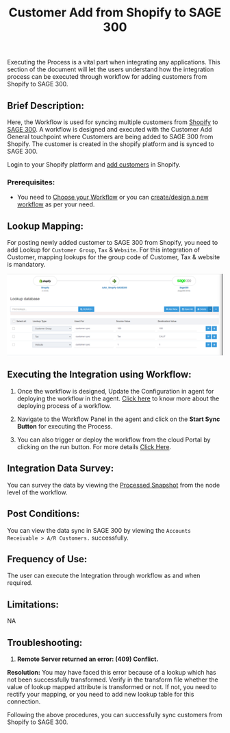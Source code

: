﻿---
title: "Customer Add from Shopify to SAGE 300"
toc: true
tag: developers
category: "Integration/Sage-Shopify"
redirect_from: 
     - /Integration/Sage-Shopify/customer-add/
deprecated: 
    url: "/processflow/overview-of-processflow"
    title: "Overview of ProcessFlow"
menus: 
   shopifysageintegration:
        title: "Customer Add"
        icon: fa fa-wpexplorer
        identifier: shopifysagecustomeradd
---
Executing the Process is a vital part when integrating any applications. This section of the document will let the users understand how the integration process can be executed through workflow for adding customers from Shopify to SAGE  300.

## Brief Description:

Here, the Workflow is used for syncing multiple customers from [Shopify](/connectors/shopify/) to [SAGE 300](/connectors/sage300/). A workflow is designed and executed with the Customer Add General touchpoint where Customers are being added to SAGE 300 from Shopify. The customer is created in the shopify platform and is synced to SAGE 300.

Login to your Shopify platform and [add customers](https://help.shopify.com/en/manual/customers/manage-customers#add-customers) in Shopify.

### Prerequisites: 

- You need to [Choose your Workflow](/workflow/steps-to-choose-your-workflow/) or you can [create/design a new workflow](/workflow/steps-to-create-your-first-workflow/) as per your need.

## Lookup Mapping: 

For posting newly added customer to SAGE 300 from Shopify, you need to add Lookup for `Customer Group`, `Tax` & `Website`. For this integration of Customer, mapping lookups for the group code of Customer, Tax & website is mandatory.

![custadd2](\staticfiles\integration\SAGE300-Shopify\custadd2.PNG)

## Executing the Integration using Workflow:

1. Once the workflow is designed, Update the Configuration in agent for deploying the workflow in the agent. [Click here](/workflow/deploying-and-executing/) to know more about the deploying process of a workflow.

2. Navigate to the Workflow Panel in the agent and click on the **Start Sync Button** for executing the Process.

3. You can also trigger or deploy the workflow from the cloud Portal by clicking on the run button. For more details [Click Here](/workflow/steps-to-create-your-first-workflow/#steps-to-workflow-creation).


## Integration Data Survey:

You can survey the data by viewing the [Processed Snapshot](/workflow/list-of-snapshot/) from the node level of the workflow.

## Post Conditions:
You can view the data sync in SAGE 300 by viewing the `Accounts Receivable > A/R Customers.` successfully.

## Frequency of Use:

The user can execute the Integration through workflow as and when required. 

## Limitations:
NA

## Troubleshooting:

1.	**Remote Server returned an error: (409) Conflict.**

**Resolution:** You may have faced this error because of a lookup which has not been successfully transformed. Verify in the transform file whether the value of lookup mapped attribute is transformed or not. If not, you need to rectify your mapping, or you need to add new lookup table for this connection.

Following the above procedures, you can successfully sync customers from Shopify to SAGE 300.

